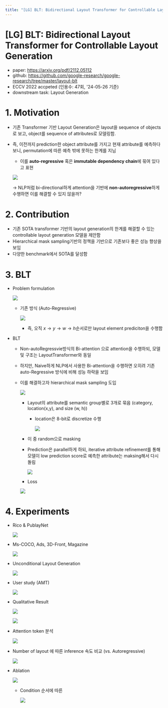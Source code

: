 ```yaml
---
title: "[LG] BLT: Bidirectional Layout Transformer for Controllable Layout Generation"
---
```

# [LG] BLT: Bidirectional Layout Transformer for Controllable Layout Generation

- paper: https://arxiv.org/pdf/2112.05112
- github: https://github.com/google-research/google-research/tree/master/layout-blt
- ECCV 2022 accpeted (인용수: 47회, '24-05-26 기준)
- downstream task: Layout Generation

# 1. Motivation

- 기존 Transformer 기반 Layout Generation은 layout을 sequence of objects로 보고, object를 sequence of attributes로 모델링함.

- 즉, 이전까지 prediction한 object attribute를 가지고 현재 attribute를 예측하다 보니, permutation에 따른 예측 밖에 못하는 한계를 지님

  - 이를 **auto-regressive** 혹은 **immutable dependency chain**에 묶여 있다고 표현

  ![](../images/2024-05-26/image-20240526145206043.png)

  $\to$ NLP처럼 bi-directional하게 attention을 기반에 **non-autoregressive**하게 수행하면 이를 해결할 수 있지 않을까?

# 2. Contribution

- 기존 SOTA transformer 기반의 layout generation의 한계를 해결할 수 있는 controllable layout generation 모델을 제안함
- Hierarchical mask sampling기반의 정책을 기반으로 기존보다 좋은 성능 향상을 보임
- 다양한 benchmark에서 SOTA를 달성함

# 3. BLT

- Problem formulation

  ![](../images/2024-05-26/image-20240526145635145.png)

  - 기존 방식 (Auto-Regressive)

    ![](../images/2024-05-26/image-20240526145659026.png)

    - 즉, 오직 $x \to y \to w \to h$순서로만 layout element prediciton을 수행함

- BLT

  - Non-autoRegressvie방식의 Bi-attention 으로 attention을 수행하되, 모델 및 구조는 LayoutTransformer와 동일

  - 하지만, Naive하게 NLP에서 사용한 Bi-attention을 수행하면 오히려 기존 auto-Regressive 방식에 비해 성능 하락을 보임

  - 이를 해결하고자 hierarchical mask sampling 도입

    ![](../images/2024-05-26/image-20240526145859234.png)

    - Layout의 attribute를 semantic group별로 3개로 묶음 (category, location(x,y), and size (w, h))

      - location은 8-bit로 discretize 수행

        ![](../images/2024-05-26/image-20240526150538640.png)

    - 이 중 random으로 masking 

    - Prediction은 parallel하게 하되, iterative attribute refinement를 통해 모델이 low prediction score로 예측한 attribute는 maksing해서 다시 돌림

      ![](../images/2024-05-26/image-20240526150301236.png)

    - Loss

    ![](../images/2024-05-26/image-20240526145911539.png)

# 4. Experiments

- Rico & PublayNet

  ![](../images/2024-05-26/image-20240526150615751.png)

- Ms-COCO, Ads, 3D-Front, Magazine

  ![](../images/2024-05-26/image-20240526150651803.png)

- Unconditional Layout Generation

  ![](../images/2024-05-26/image-20240526150742412.png)

- User study (AMT)

  ![](../images/2024-05-26/image-20240526150803952.png)

- Qualitative Result

  ![](../images/2024-05-26/image-20240526150825399.png)

  ![](../images/2024-05-26/image-20240526150839511.png)

- Attention token 분석

  ![](../images/2024-05-26/image-20240526150905319.png)

- Number of layout 에 따른 inference 속도 비교 (vs. Autoregressive)

  ![](../images/2024-05-26/image-20240526150933317.png)

- Ablation

  ![](../images/2024-05-26/image-20240526150950465.png)

  - Condition 순서에 따른

    ![](../images/2024-05-26/image-20240526151008918.png)
